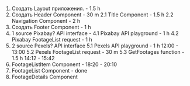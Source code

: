 1. Создать Layout приложения. - 1.5 h
2. Создать Header Component - 30 m
2.1 Title Component - 1.5 h
2.2 Navigation Component - 2 h
3. Создать Footer Component - 1 h
4. 1 source Pixabay? API interface - 
4.1 Pixabay API playground - 1 h
4.2 Pixabay FootageList request - 1 h
5. 2 source Pexels? API interface
5.1 Pexels API playground - 1 h 12:00 - 13:00 
5.2 Pexels FootageList request - 30 m
5.3 GetFootages function - 1.5 h 14:12 - 15:42
6. FootageListItem Component - 18:20 - 20:10
7. FootageList Component - done
8. FootageDetails Component
